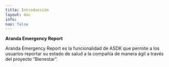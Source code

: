 ```yaml
---
title: Introducción
layout: doc
info:
nav: false
---
```


**Aranda Emergency Report**

Aranda Emergency Report es la funcionalidad de ASDK que permite a los usuarios
reportar su estado de salud a la compañía de manera ágil a través del proyecto
“Bienestar”.
